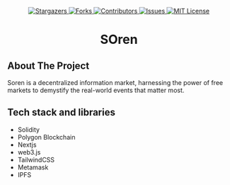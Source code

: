 <p align="center">
  <a href="https://github.com/viral-sangani/Polymarket-clone/stargazers">
    <img alt="Stargazers" src="https://img.shields.io/github/stars/viral-sangani/coding-challenge-2021.svg?style=for-the-badge"/>
  </a>
  <a href="https://github.com/viral-sangani/Polymarket-clone/network/members">
    <img alt="Forks" src="https://img.shields.io/github/forks/viral-sangani/coding-challenge-2021.svg?style=for-the-badge"/>
  </a>
  <a href="https://github.com/viral-sangani/Polymarket-clone/graphs/contributors">
    <img alt="Contributors" src="https://img.shields.io/github/contributors/viral-sangani/coding-challenge-2021.svg?style=for-the-badge"/>
  </a>
  <a href="https://github.com/viral-sangani/Polymarket-clone/issues">
    <img alt="Issues" src="https://img.shields.io/github/issues/viral-sangani/coding-challenge-2021.svg?style=for-the-badge"/>
  </a>
  <a href="https://github.com/viral-sangani/Polymarket-clone/">
    <img alt="MIT License" src="https://img.shields.io/github/license/manaspratap/ARVideoBrowser.svg?style=for-the-badge"/>
  </a>
</p>

<p align="center">
  <h1 align="center">SOren</h1>
</p>

## About The Project

Soren is a decentralized information market, harnessing the power of free markets to demystify the real-world events that matter most.

## Tech stack and libraries
 - Solidity
 - Polygon Blockchain
 - Nextjs
 - web3.js
 - TailwindCSS
 - Metamask
 - IPFS

